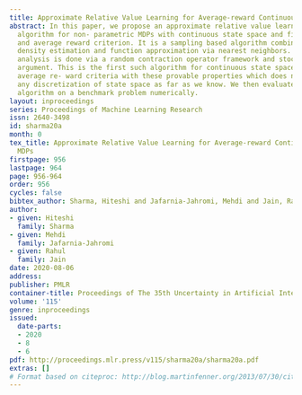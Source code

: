 ```yaml
---
title: Approximate Relative Value Learning for Average-reward Continuous State MDPs
abstract: In this paper, we propose an approximate relative value learning (ARVL)
  algorithm for non- parametric MDPs with continuous state space and finite actions
  and average reward criterion. It is a sampling based algorithm combined with kernel
  density estimation and function approximation via nearest neighbors. The theoretical
  analysis is done via a random contraction operator framework and stochastic dominance
  argument. This is the first such algorithm for continuous state space MDPs with
  average re- ward criteria with these provable properties which does not require
  any discretization of state space as far as we know. We then evaluate the proposed
  algorithm on a benchmark problem numerically.
layout: inproceedings
series: Proceedings of Machine Learning Research
issn: 2640-3498
id: sharma20a
month: 0
tex_title: Approximate Relative Value Learning for Average-reward Continuous State
  MDPs
firstpage: 956
lastpage: 964
page: 956-964
order: 956
cycles: false
bibtex_author: Sharma, Hiteshi and Jafarnia-Jahromi, Mehdi and Jain, Rahul
author:
- given: Hiteshi
  family: Sharma
- given: Mehdi
  family: Jafarnia-Jahromi
- given: Rahul
  family: Jain
date: 2020-08-06
address: 
publisher: PMLR
container-title: Proceedings of The 35th Uncertainty in Artificial Intelligence Conference
volume: '115'
genre: inproceedings
issued:
  date-parts:
  - 2020
  - 8
  - 6
pdf: http://proceedings.mlr.press/v115/sharma20a/sharma20a.pdf
extras: []
# Format based on citeproc: http://blog.martinfenner.org/2013/07/30/citeproc-yaml-for-bibliographies/
---
```

